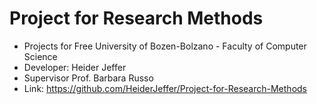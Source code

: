 # Project for Research Methods
* Projects for Free University of Bozen-Bolzano - Faculty of Computer Science
* Developer: Heider Jeffer
* Supervisor Prof. Barbara Russo
* Link: https://github.com/HeiderJeffer/Project-for-Research-Methods
